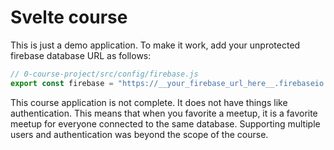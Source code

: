 # Svelte course

This is just a demo application. To make it work, add your unprotected firebase database URL as follows:

```js
// 0-course-project/src/config/firebase.js
export const firebase = "https://__your_firebase_url_here__.firebaseio.com";
```

This course application is not complete. It does not have things like authentication. This means that when you favorite a meetup, it is a favorite meetup for everyone connected to the same database. Supporting multiple users and authentication was beyond the scope of the course.
